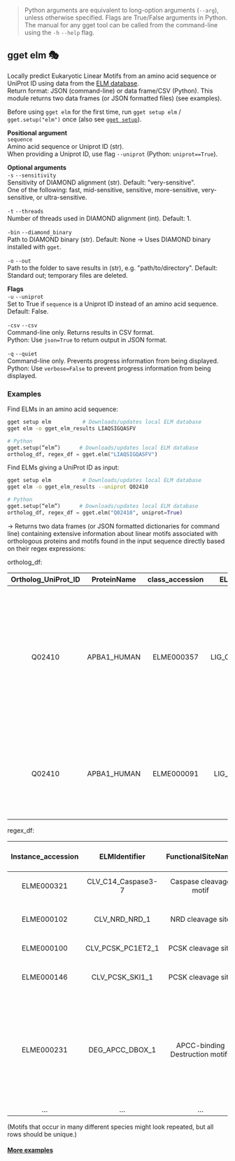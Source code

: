 > Python arguments are equivalent to long-option arguments (`--arg`), unless otherwise specified. Flags are True/False arguments in Python. The manual for any gget tool can be called from the command-line using the `-h` `--help` flag.  
## gget elm 🎭
Locally predict Eukaryotic Linear Motifs from an amino acid sequence or UniProt ID using data from the [ELM database](http://elm.eu.org/).    
Return format: JSON (command-line) or data frame/CSV (Python). This module returns two data frames (or JSON formatted files) (see examples).     

Before using `gget elm` for the first time, run `gget setup elm` / `gget.setup("elm")` once (also see [`gget setup`](setup.md)).   

**Positional argument**  
`sequence`  
Amino acid sequence or Uniprot ID (str).  
When providing a Uniprot ID, use flag `--uniprot` (Python: `uniprot==True`).  

**Optional arguments**  
`-s` `--sensitivity`  
Sensitivity of DIAMOND alignment (str). Default: "very-sensitive".   
One of the following: fast, mid-sensitive, sensitive, more-sensitive, very-sensitive, or ultra-sensitive.  

`-t` `--threads`  
Number of threads used in DIAMOND alignment (int). Default: 1.  

`-bin` `--diamond_binary`  
Path to DIAMOND binary (str). Default: None -> Uses DIAMOND binary installed with `gget`.  

`-o` `--out`   
Path to the folder to save results in (str), e.g. "path/to/directory". Default: Standard out; temporary files are deleted.   

**Flags**  
`-u` `--uniprot`  
Set to True if `sequence` is a Uniprot ID instead of an amino acid sequence. Default: False.  

`-csv` `--csv`  
Command-line only. Returns results in CSV format.  
Python: Use `json=True` to return output in JSON format.

`-q` `--quiet`   
Command-line only. Prevents progress information from being displayed.  
Python: Use `verbose=False` to prevent progress information from being displayed.   

### Examples
Find ELMs in an amino acid sequence:  
```bash
gget setup elm          # Downloads/updates local ELM database
gget elm -o gget_elm_results LIAQSIGQASFV
```
```python
# Python
gget.setup(“elm”)      # Downloads/updates local ELM database
ortholog_df, regex_df = gget.elm("LIAQSIGQASFV")
```
  
Find ELMs giving a UniProt ID as input:  
```bash
gget setup elm          # Downloads/updates local ELM database
gget elm -o gget_elm_results --uniprot Q02410
```
```python
# Python
gget.setup(“elm”)      # Downloads/updates local ELM database
ortholog_df, regex_df = gget.elm("Q02410", uniprot=True)
```
&rarr; Returns two data frames (or JSON formatted dictionaries for command line) containing extensive information about linear motifs associated with orthologous proteins and motifs found in the input sequence directly based on their regex expressions:  

ortholog_df:  
  
|Ortholog_UniProt_ID|ProteinName|class_accession|ELMIdentifier  |FunctionalSiteName                   |Description                                                                                                                              |Organism    |…  |
|:-----------------:|:---------:|:-------------:|:-------------:|:-----------------------------------:|:---------------------------------------------------------------------------------------------------------------------------------------:|:----------:|:-:|
|Q02410             |APBA1_HUMAN|ELME000357     |LIG_CaMK_CASK_1|CASK CaMK domain binding ligand motif|Motif that mediates binding to the calmodulin-dependent protein kinase (CaMK) domain of the peripheral plasma membrane protein CASK/Lin2.|Homo sapiens|…  |
|Q02410             |APBA1_HUMAN|ELME000091     |LIG_PDZ_Class_2|PDZ domain ligands                   |The C-terminal class 2 PDZ-binding motif is classically represented by a pattern such as                                                 |Homo sapiens|…  |

regex_df:  
  
|Instance_accession|ELMIdentifier     |FunctionalSiteName             |ELMType|Description                                                                                                                                            |Instances (Matched Sequence)|Organism                      |…  |
|:----------------:|:----------------:|:-----------------------------:|:-----:|:-----------------------------------------------------------------------------------------------------------------------------------------------------:|:--------------------------:|:----------------------------:|:-:|
|ELME000321        |CLV_C14_Caspase3-7|Caspase cleavage motif         |CLV    |Caspase-3 and Caspase-7 cleavage site.                                                                                                                 |ERSDG                       |Mus musculus                  |…  |
|ELME000102        |CLV_NRD_NRD_1     |NRD cleavage site              |CLV    |N-Arg dibasic convertase (NRD/Nardilysin) cleavage site.                                                                                               |RRA                         |Rattus norvegicus             |…  |
|ELME000100        |CLV_PCSK_PC1ET2_1 |PCSK cleavage site             |CLV    |NEC1/NEC2 cleavage site.                                                                                                                               |KRD                         |Mus musculus                  |…  |
|ELME000146        |CLV_PCSK_SKI1_1   |PCSK cleavage site             |CLV    |Subtilisin/kexin isozyme-1 (SKI1) cleavage site.                                                                                                       |RLLTA                       |Homo sapiens                  |…  |
|ELME000231        |DEG_APCC_DBOX_1   |APCC-binding Destruction motifs|DEG    |An RxxL-based motif that binds to the Cdh1 and Cdc20 components of APC/C thereby targeting the protein for destruction in a cell cycle dependent manner|SRVKLNIVR                   |Saccharomyces cerevisiae S288c|…  |
|…                 |…                 |…                              |…      |…                                                                                                                                                      |…                           |…                             |…  |

(Motifs that occur in many different species might look repeated, but all rows should be unique.)

#### [More examples](https://github.com/pachterlab/gget_examples)
